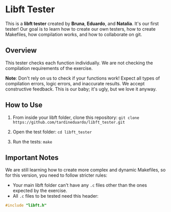 # Libft Tester

This is a **libft tester** created by **Bruna**, **Eduardo**, and **Natalia**. It's our first tester! Our goal is to learn how to create our own testers, how to create Makefiles, how compilation works, and how to collaborate on git.

## Overview
This tester checks each function individually. We are not checking the compilation requirements of the exercise.

**Note**: Don't rely on us to check if your functions work! Expect all types of compilation errors, logic errors, and inaccurate results. We accept constructive feedback. This is our baby; it's ugly, but we love it anyway.

## How to Use

1. From inside your libft folder, clone this repository:
`git clone https://github.com/tardineduardo/libft_tester.git`

3. Open the test folder:
`cd libft_tester`

4. Run the tests:
`make`

## Important Notes
We are still learning how to create more complex and dynamic Makefiles, so for this version, you need to follow stricter rules:
- Your main libft folder can't have any `.c` files other than the ones expected by the exercise.
- All `.c` files to be tested need this header:
 ```c
 #include "libft.h"
 ```
